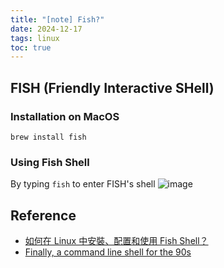 ```yaml
---
title: "[note] Fish?"
date: 2024-12-17
tags: linux
toc: true
---
```


<!-- more -->

<!-- ## What's shell

You probably heard it, but what is it?

Bash is the most common shell used in Linux distributions -->



## FISH (Friendly Interactive SHell)

### Installation on MacOS

```bah
brew install fish
```

### Using Fish Shell

By typing `fish` to enter FISH's shell
![image](https://hackmd.io/_uploads/HJfCS-JSye.png)
 
<!-- ### Key Features -->

## Reference
- [如何在 Linux 中安裝、配置和使用 Fish Shell？](https://linuxstory.org/how-do-i-install-configure-and-use-fish-shell-in-linux/zh-tw/)
- [Finally, a command line shell for the 90s](https://fishshell.com)